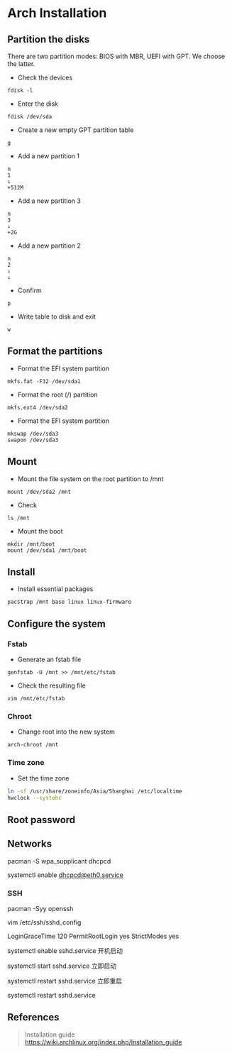 # Arch Installation

## Partition the disks
There are two partition modes: BIOS with MBR, UEFI with GPT. We choose the latter.

- Check the devices
``` shell
fdisk -l
```

- Enter the disk
``` shell
fdisk /dev/sda 
```

- Create a new empty GPT partition table
``` shell
g
```

- Add a new partition 1
``` shell
n
1
↓
+512M
```

- Add a new partition 3
``` shell
n
3
↓
+2G
```

- Add a new partition 2
``` shell
n
2
↓
↓
```

- Confirm
``` shell
p
```

- Write table to disk and exit
``` shell
w
```

## Format the partitions
- Format the EFI system partition
``` shell
mkfs.fat -F32 /dev/sda1
```

- Format the root (/) partition
``` shell
mkfs.ext4 /dev/sda2
```

- Format the EFI system partition
``` shell 
mkswap /dev/sda3
swapon /dev/sda3
```

## Mount
- Mount the file system on the root partition to /mnt
``` shell
mount /dev/sda2 /mnt
```

- Check
``` shell
ls /mnt
```

- Mount the boot
``` shell
mkdir /mnt/boot
mount /dev/sda1 /mnt/boot
```

## Install
- Install essential packages
``` shell
pacstrap /mnt base linux linux-firmware
```

## Configure the system
### Fstab
- Generate an fstab file
``` shell
genfstab -U /mnt >> /mnt/etc/fstab
```

- Check the resulting file
``` shell
vim /mnt/etc/fstab
```

### Chroot
- Change root into the new system
``` shell
arch-chroot /mnt
```

### Time zone
- Set the time zone
``` bash
ln -sf /usr/share/zoneinfo/Asia/Shanghai /etc/localtime
hwclock --systohc
```


## Root password




## Networks
pacman -S wpa_supplicant dhcpcd

systemctl enable dhcpcd@eth0.service

### SSH
pacman -Syy openssh

vim /etc/ssh/sshd_config



LoginGraceTime 120
PermitRootLogin yes
StrictModes yes

systemctl enable sshd.service 开机启动

systemctl start sshd.service 立即启动

systemctl restart sshd.service 立即重启

systemctl restart sshd.service




## References
> Installation guide  
https://wiki.archlinux.org/index.php/Installation_guide